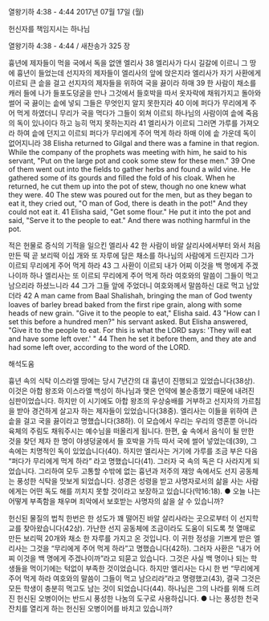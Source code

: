 열왕기하 4:38 - 4:44 
2017년 07월 17일 (월)

헌신자를 책임지시는 하나님



열왕기하 4:38 - 4:44 / 새찬송가 325 장


흉년에 제자들이 먹을 국에서 독을 없앤 엘리사
38 엘리사가 다시 길갈에 이르니 그 땅에 흉년이 들었는데 선지자의 제자들이 엘리사의 앞에 앉은지라 엘리사가 자기 사환에게 이르되 큰 솥을 걸고 선지자의 제자들을 위하여 국을 끓이라 하매 39 한 사람이 채소를 캐러 들에 나가 들포도덩굴을 만나 그것에서 들호박을 따서 옷자락에 채워가지고 돌아와 썰어 국 끓이는 솥에 넣되 그들은 무엇인지 알지 못한지라 40 이에 퍼다가 무리에게 주어 먹게 하였더니 무리가 국을 먹다가 그들이 외쳐 이르되 하나님의 사람이여 솥에 죽음의 독이 있나이다 하고 능히 먹지 못하는지라 41 엘리사가 이르되 그러면 가루를 가져오라 하여 솥에 던지고 이르되 퍼다가 무리에게 주어 먹게 하라 하매 이에 솥 가운데 독이 없어지니라
38 Elisha returned to Gilgal and there was a famine in that region. While the company of the prophets was meeting with him, he said to his servant, "Put on the large pot and cook some stew for these men." 39 One of them went out into the fields to gather herbs and found a wild vine. He gathered some of its gourds and filled the fold of his cloak. When he returned, he cut them up into the pot of stew, though no one knew what they were. 40 The stew was poured out for the men, but as they began to eat it, they cried out, "O man of God, there is death in the pot!" And they could not eat it. 41 Elisha said, "Get some flour." He put it into the pot and said, "Serve it to the people to eat." And there was nothing harmful in the pot. 


적은 헌물로 증식의 기적을 일으킨 엘리사
42 한 사람이 바알 살리사에서부터 와서 처음 만든 떡 곧 보리떡 이십 개와 또 자루에 담은 채소를 하나님의 사람에게 드린지라 그가 이르되 무리에게 주어 먹게 하라 43 그 사환이 이르되 내가 어찌 이것을 백 명에게 주겠나이까 하나 엘리사는 또 이르되 무리에게 주어 먹게 하라 여호와의 말씀이 그들이 먹고 남으리라 하셨느니라 44 그가 그들 앞에 주었더니 여호와께서 말씀하신 대로 먹고 남았더라
42 A man came from Baal Shalishah, bringing the man of God twenty loaves of barley bread baked from the first ripe grain, along with some heads of new grain. "Give it to the people to eat," Elisha said. 43 "How can I set this before a hundred men?" his servant asked. But Elisha answered, "Give it to the people to eat. For this is what the LORD says: 'They will eat and have some left over.' " 44 Then he set it before them, and they ate and had some left over, according to the word of the LORD.

해석도움





흉년 속의 식탁
이스라엘 땅에는 당시 7년간의 대 흉년이 진행되고 있었습니다(38상). 이것은 아합 왕조와 이스라엘 백성이 하나님과 맺은 언약에 불순종했기 때문에 내려진 심판이었습니다. 하지만 이 시기에도 아합 왕조의 우상숭배를 거부하고 선지자의 가르침을 받아 경건하게 살고자 하는 제자들이 있었습니다(38중). 엘리사는 이들을 위하여 큰 솥을 걸고 국을 끓이라고 명했습니다(38하). 이 모습에서 우리는 우리의 영혼뿐 아니라 육체의 주림도 채워주시는 예수님을 떠올리게 됩니다. 한편, 숲 속에서 음식이 될 만한 것을 찾던 제자 한 명이 야생덩굴에서 들 호박을 가득 따서 국에 썰어 넣었는데(39), 그 속에는 치명적인 독이 있었습니다(40). 하지만 엘리사는 거기에 가루를 조금 부은 다음 “퍼다가 무리에게 먹게 하라” 라고 명했습니다(41). 그러자 국 속의 독은 다 사라지게 되었습니다. 그리하여 모두 고통할 수밖에 없는 흉년과 저주의 재앙 속에서도 선지 공동체는 풍성한 식탁을 맛보게 되었습니다. 성경은 성령을 받고 사명자로서의 삶을 사는 사람에게는 어떤 독도 해를 끼치지 못할 것이라고 보장하고 있습니다(막16:18).
● 오늘 나는 어떻게 부족함을 채우며 죄악에서 보호받는 사명자의 삶을 살 수 있습니까?

헌신된 물질의 법칙
한번은 한 성도가 꽤 떨어진 바알 살리사라는 곳으로부터 이 선지학교를 찾아왔습니다(42상). 가난한 선지 공동체에 조금이라도 도움이 되도록 첫 열매로 만든 보리떡 20개와 채소 한 자루를 가지고 온 것입니다. 이 귀한 정성을 기쁘게 받은 엘리사는 그것을 “무리에게 주어 먹게 하라”고 명했습니다(42하). 그러자 사환은 “내가 어찌 이것을 백 명에게 주겠나이까”라고 되묻고 있습니다. 그것은 사실 백 명이나 되는 학생들을 먹이기에는 턱없이 부족한 것이었습니다. 하지만 엘리사는 다시 한 번 “무리에게 주어 먹게 하라 여호와의 말씀이 그들이 먹고 남으리라”라고 명령했고(43), 결국 그것은 모든 학생이 충분히 먹고도 남는 것이 되었습니다(44). 하나님은 그의 나라를 위해 드려진 헌신된 오병이어는 반드시 풍성한 나눔의 도구로 사용하십니다.
● 나는 풍성한 천국 잔치를 열리게 하는 헌신된 오병이어를 바치고 있습니까?